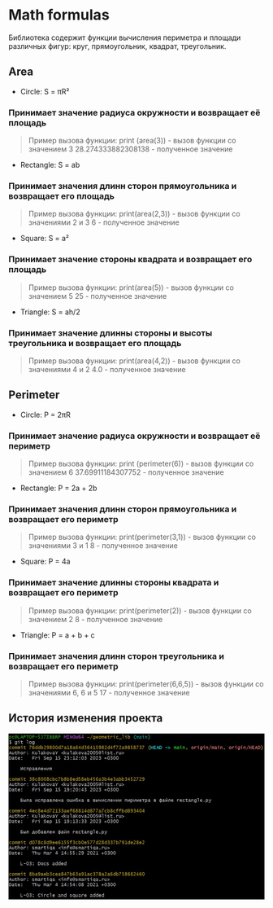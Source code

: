 # Math formulas
Библиотека содержит функции вычисления периметра и площади различных фигур: круг, прямоугольник, квадрат, треугольник.
## Area
- Circle: S = πR²
### Принимает значение радиуса окружности и возвращает её площадь
>Пример вызова функции:
>print (area(3)) - вызов функции со значением 3
>28.274333882308138 - полученное значение
- Rectangle: S = ab
### Принимает значения длинн сторон прямоугольника и возвращает его площадь
>Пример вызова функции:
>print(area(2,3)) - вызов функции со значениями 2 и 3
>6 - полученное значение
- Square: S = a²
### Принимает значение стороны квадрата и возвращает его площадь
>Пример вызова функции:
>print(area(5)) - вызов функции со значением 5
>25 - полученное значение
- Triangle: S = ah/2
### Принимает значение длинны стороны и высоты треугольника и возвращает его площадь
>Пример вызова функции:
>print(area(4,2)) - вызов функции со значениями 4 и 2
>4.0 - полученное значение

## Perimeter
- Circle: P = 2πR
### Принимает значение радиуса окружности и возвращает её периметр
>Пример вызова функции:
>print (perimeter(6)) - вызов функции со значением 6
>37.69911184307752 - полученное значение
- Rectangle: P = 2a + 2b
### Принимает значения длинн сторон прямоугольника и возвращает его периметр
>Пример вызова функции:
>print(perimeter(3,1)) - вызов функции со значениями 3 и 1
>8 - полученное значение
- Square: P = 4a
### Принимает значение длинны стороны квадрата и возвращает его периметр
>Пример вызова функции:
>print(perimeter(2)) - вызов функции со значением 2
>8 - полученное значение
- Triangle: P = a + b + c 
### Принимает значения длинн сторон треугольника и возвращает его периметр
>Пример вызова функции:
>print(perimeter(6,6,5)) - вызов функции со значениями 6, 6 и 5
>17 - полученное значение

## История изменения проекта 
![Скриншот с историей изменения репозитория](git.JPG)
